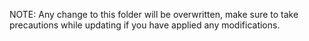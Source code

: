 NOTE: Any change to this folder will be overwritten, make sure to take precautions while updating if you have applied any modifications.